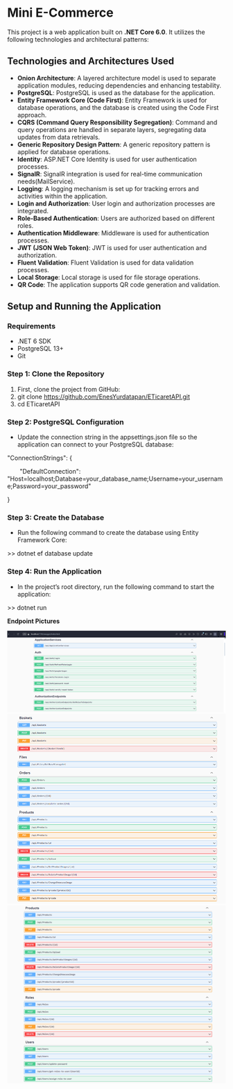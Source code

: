 ﻿# **Mini E-Commerce**
This project is a web application built on **.NET Core 6.0**. It utilizes the following technologies and architectural patterns:
## **Technologies and Architectures Used**
- **Onion Architecture**: A layered architecture model is used to separate application modules, reducing dependencies and enhancing testability.
- **PostgreSQL**: PostgreSQL is used as the database for the application.
- **Entity Framework Core (Code First)**: Entity Framework is used for database operations, and the database is created using the Code First approach.
- **CQRS (Command Query Responsibility Segregation)**: Command and query operations are handled in separate layers, segregating data updates from data retrievals.
- **Generic Repository Design Pattern**: A generic repository pattern is applied for database operations.
- **Identity**: ASP.NET Core Identity is used for user authentication processes.
- **SignalR**: SignalR integration is used for real-time communication needs(MailService).
- **Logging**: A logging mechanism is set up for tracking errors and activities within the application.
- **Login and Authorization**: User login and authorization processes are integrated.
- **Role-Based Authentication**: Users are authorized based on different roles.
- **Authentication Middleware**: Middleware is used for authentication processes.
- **JWT (JSON Web Token)**: JWT is used for user authentication and authorization.
- **Fluent Validation**: Fluent Validation is used for data validation processes.
- **Local Storage**: Local storage is used for file storage operations.
- **QR Code**: The application supports QR code generation and validation.
## **Setup and Running the Application**
### **Requirements**
- .NET 6 SDK
- PostgreSQL 13+
- Git
### **Step 1: Clone the Repository**
1. First, clone the project from GitHub:
1. git clone https://github.com/EnesYurdatapan/ETicaretAPI.git
1. cd ETicaretAPI
### **Step 2: PostgreSQL Configuration**
- Update the connection string in the appsettings.json file so the application can connect to your PostgreSQL database:

"ConnectionStrings": {

`    `"DefaultConnection": "Host=localhost;Database=your\_database\_name;Username=your\_username;Password=your\_password"

}
### **Step 3: Create the Database**
- Run the following command to create the database using Entity Framework Core:

\>> dotnet ef database update
### **Step 4: Run the Application**
- In the project’s root directory, run the following command to start the application:

\>> dotnet run

**Endpoint Pictures**


![](wwwroot/photo-images/ss1.png)
![](wwwroot/photo-images/ss2.png)
![](wwwroot/photo-images/ss3.png)




